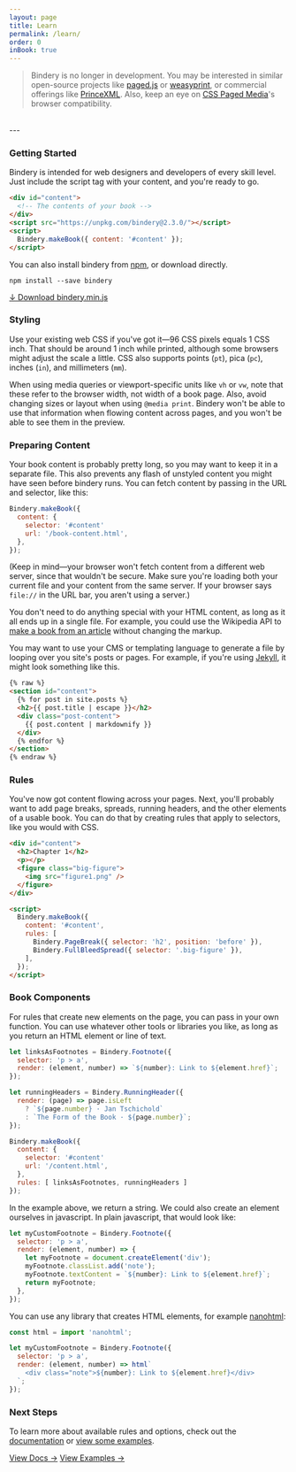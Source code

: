 ```yaml
---
layout: page
title: Learn
permalink: /learn/
order: 0
inBook: true
---
```


> Bindery is no longer in development. You may be interested in similar open-source projects like [paged.js](https://pagedjs.org/) or [weasyprint](https://weasyprint.org/), or commercial offerings like [PrinceXML](https://www.princexml.com/). Also, keep an eye on [CSS Paged Media](https://developer.mozilla.org/en-US/docs/Web/CSS/@page)'s browser compatibility. 
<br/>
---

### Getting Started

Bindery is intended for web designers and developers of every skill level. Just
include the script tag with your content, and you're ready to go.

```html
<div id="content">
  <!-- The contents of your book -->
</div>
<script src="https://unpkg.com/bindery@2.3.0/"></script>
<script>
  Bindery.makeBook({ content: '#content' });
</script>
```

You can also install bindery from [npm](https://www.npmjs.com/package/bindery), or download directly.

```
npm install --save bindery
```

<div>
  <a href="https://unpkg.com/bindery/dist/bindery.min.js" class="btn" download>
    ↓ Download bindery.min.js
  </a>
</div>

### Styling

Use your existing web CSS if you've got it—96 CSS pixels equals 1 CSS inch. That should be around 1 inch while printed, although some browsers might adjust the scale a little. CSS also supports points (`pt`), pica (`pc`), inches (`in`), and millimeters (`mm`).

When using media queries or viewport-specific units like `vh` or `vw`, note that
these refer to the browser width, not width of a book page. Also, avoid
changing sizes or layout when using `@media print`. Bindery won't be able
to use that information when flowing content across pages, and you won't be able to see them in the preview.

### Preparing Content

Your book content is probably pretty long, so you may want to keep it in a separate
file. This also prevents any flash of unstyled content
you might have seen before bindery runs. You can fetch content by
passing in the URL and selector, like this:

```js
Bindery.makeBook({
  content: {
    selector: '#content'
    url: '/book-content.html',
  },
});
```

(Keep in mind—your browser won't fetch content from a different web server, since that wouldn't be secure. Make sure you're loading both your current file and your content from the same server. If your browser says `file://` in the URL bar, you aren't using a server.)

You don't need to do anything special with your HTML content, as long
as it all ends up in a single file. For example, you could use the Wikipedia
API to [make a book from an article](/examples/6_wikipedia/) without changing the markup.

You may want to use your CMS or templating language
to generate a file by looping over you site's posts or pages.
For example, if you're using [Jekyll](https://jekyllrb.com/),
it might look something like this.

```html
{% raw %}
<section id="content">
  {% for post in site.posts %}
  <h2>{{ post.title | escape }}</h2>
  <div class="post-content">
    {{ post.content | markdownify }}
  </div>
  {% endfor %}
</section>
{% endraw %}
```

### Rules

You've now got content flowing across your pages. Next, you'll probably want
to add page breaks, spreads, running headers, and the other elements of a usable book.
You can do that by creating rules
that apply to selectors, like you would with CSS.

```html
<div id="content">
  <h2>Chapter 1</h2>
  <p></p>
  <figure class="big-figure">
    <img src="figure1.png" />
  </figure>
</div>

<script>
  Bindery.makeBook({
    content: '#content',
    rules: [
      Bindery.PageBreak({ selector: 'h2', position: 'before' }),
      Bindery.FullBleedSpread({ selector: '.big-figure' }),
    ],
  });
</script>
```

### Book Components

For rules that create new elements on the page, you can
pass in your own function. You can use whatever other tools or
libraries you like, as long as you return
an HTML element or line of text.

```js
let linksAsFootnotes = Bindery.Footnote({
  selector: 'p > a',
  render: (element, number) => `${number}: Link to ${element.href}`;
});

let runningHeaders = Bindery.RunningHeader({
  render: (page) => page.isLeft
    ? `${page.number} · Jan Tschichold`
    : `The Form of the Book · ${page.number}`;
});

Bindery.makeBook({
  content: {
    selector: '#content'
    url: '/content.html',
  },
  rules: [ linksAsFootnotes, runningHeaders ]
});
```

In the example above, we return a string. We could also create an
element ourselves in javascript. In plain javascript, that would look like:

```js
let myCustomFootnote = Bindery.Footnote({
  selector: 'p > a',
  render: (element, number) => {
    let myFootnote = document.createElement('div');
    myFootnote.classList.add('note');
    myFootnote.textContent = `${number}: Link to ${element.href}`;
    return myFootnote;
  },
});
```

You can use any library that creates HTML elements,
for example [nanohtml](https://github.com/choojs/nanohtml):

```js
const html = import 'nanohtml';

let myCustomFootnote = Bindery.Footnote({
  selector: 'p > a',
  render: (element, number) => html`
    <div class="note">${number}: Link to ${element.href}</div>
  `;
});
```

### Next Steps

To learn more about available rules and options, check out the [documentation](/docs)
or [view some examples](/gallery).

<div class="home-btns">
  <a class="btn" href="/docs" class="btn">View Docs →</a>
  <a class="btn" href="/gallery" class="btn">View Examples →</a>
</div>
